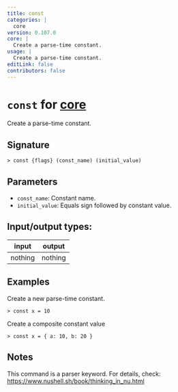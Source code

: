 ```yaml
---
title: const
categories: |
  core
version: 0.107.0
core: |
  Create a parse-time constant.
usage: |
  Create a parse-time constant.
editLink: false
contributors: false
---
```

<!-- This file is automatically generated. Please edit the command in https://github.com/nushell/nushell instead. -->

# `const` for [core](/commands/categories/core.md)

<div class='command-title'>Create a parse-time constant.</div>

## Signature

```> const {flags} (const_name) (initial_value)```

## Parameters

 -  `const_name`: Constant name.
 -  `initial_value`: Equals sign followed by constant value.


## Input/output types:

| input   | output  |
| ------- | ------- |
| nothing | nothing |
## Examples

Create a new parse-time constant.
```nu
> const x = 10

```

Create a composite constant value
```nu
> const x = { a: 10, b: 20 }

```

## Notes
This command is a parser keyword. For details, check:
  https://www.nushell.sh/book/thinking_in_nu.html